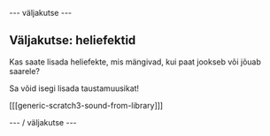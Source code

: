 \--- väljakutse \---

## Väljakutse: heliefektid

Kas saate lisada heliefekte, mis mängivad, kui paat jookseb või jõuab saarele?

Sa võid isegi lisada taustamuusikat!

[[[generic-scratch3-sound-from-library]]]

\--- / väljakutse \---